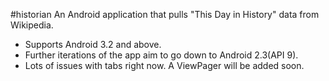 #historian
An Android application that pulls "This Day in History" data from Wikipedia.
* Supports Android 3.2 and above.
* Further iterations of the app aim to go down to Android 2.3(API 9).
* Lots of issues with tabs right now. A ViewPager will be added soon.
